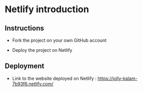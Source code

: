 # Netlify introduction

## Instructions

* Fork the project on your own GitHub account

* Deploy the project on Netlify

## Deployment

* Link to the website deployed on Netlify : https://jolly-kalam-7b93f6.netlify.com/
